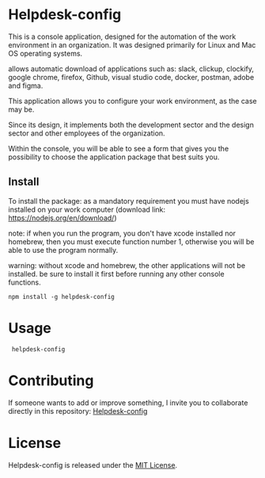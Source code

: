 # Helpdesk-config

This is a console application, designed for the automation of the work environment in an organization.
It was designed primarily for Linux and Mac OS operating systems.

allows automatic download of applications such as: slack, clickup, clockify, google chrome, firefox, Github, visual studio code, docker, postman, adobe and figma.

This application allows you to configure your work environment, as the case may be.

Since its design, it implements both the development sector and the design sector and other employees of the organization.

Within the console, you will be able to see a form that gives you the possibility to choose the application package that best suits you.

## Install

To install the package:
as a mandatory requirement you must have nodejs installed on your work computer (download link: https://nodejs.org/en/download/)

note:
if when you run the program, you don't have xcode installed
nor homebrew, then you must execute function number 1, otherwise you will be able to use the program normally.

warning: without xcode and homebrew, the other applications will not be installed. be sure to install it first before running any other console functions.

```npm
npm install -g helpdesk-config
```



# Usage

```
 helpdesk-config 
```

# Contributing

If someone wants to add or improve something, I invite you to collaborate directly in this repository: [Helpdesk-config](https://github.com/MiguelMunoz09/Helpdesk-config)

# License

Helpdesk-config is released under the [MIT License](https://opensource.org/licenses/MIT).
